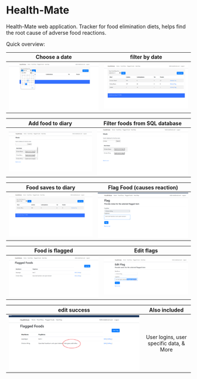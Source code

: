 # Health-Mate
Health-Mate web application.
Tracker for food elimination diets, helps find the root cause of adverse food reactions.

Quick overview:

Choose a date           |  filter by date
:-------------------------:|:-------------------------:
![](choosedate.png) |  ![](filteredbydate.png)

Add food to diary             |  Filter foods from SQL database
:-------------------------:|:-------------------------:
![](searchabledb.png ) |  ![](searchfilterfood.png)

Food saves to diary           |  Flag Food (causes reaction)
:-------------------------:|:-------------------------:
![](foodsavestodiaray.png) |  ![](flagfood.png)

Food is flagged           |  Edit flags
:-------------------------:|:-------------------------:
![](flagged.png) |  ![](editsuccess.png)

edit success           |  Also included
:-------------------------:|:-------------------------:
![](edited.png) |  User logins, user specific data, & More
